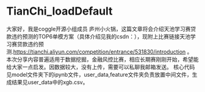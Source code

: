 # TianChi_loadDefault
大家好，我是coggle开源小组成员 庐州小火锅，这篇文章将会介绍天池学习赛贷款违约预测的TOP6单模方案（具体介绍见我的csdn：），现附上比赛链接天池学习赛贷款违约预测.https://tianchi.aliyun.com/competition/entrance/531830/introduction 。
本次分享内容普遍适用于数据挖掘，金融风控比赛，相应长期赛刚刚开始，希望能给大家一点启发。因数据较大，没有上传，需要可以私聊我邮箱发送。 
核心代码见model文件夹下的ipynb文件，user_data,feature文件夹负责放置中间文件，生成结果见user_data中的xgb.csv。
